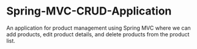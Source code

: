 # Spring-MVC-CRUD-Application
An application for product management using Spring MVC where we can add products, edit product details, and delete products from the product list.
